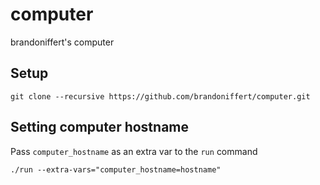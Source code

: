 # computer

brandoniffert's computer

## Setup

`git clone --recursive https://github.com/brandoniffert/computer.git`

## Setting computer hostname

Pass `computer_hostname` as an extra var to the `run` command

`./run --extra-vars="computer_hostname=hostname"`
